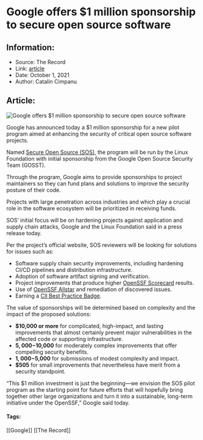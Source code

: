 # Google offers $1 million sponsorship to secure open source software
### 

## Information:
+ Source: The Record
+ Link: [article](https://therecord.media/google-offers-1-million-sponsorship-to-secure-open-source-software/)
+ Date: October 1, 2021
+ Author: Catalin Cimpanu


## Article:
![Google offers $1 million sponsorship to secure open source software](https://therecord.media/wp-content/uploads/2021/04/source-code-git.jpg)

Google has announced today a $1 million sponsorship for a new pilot program aimed at enhancing the security of critical open source software projects.


Named [Secure Open Source (SOS)](https://sos.dev/), the program will be run by the Linux Foundation with initial sponsorship from the Google Open Source Security Team (GOSST).


Through the program, Google aims to provide sponsorships to project maintainers so they can fund plans and solutions to improve the security posture of their code.


Projects with large penetration across industries and which play a crucial role in the software ecosystem will be prioritized in receiving funds.


SOS’ initial focus will be on hardening projects against application and supply chain attacks, Google and the Linux Foundation said in a press release today.


Per the project’s official website, SOS reviewers will be looking for solutions for issues such as:


* Software supply chain security improvements, including hardening CI/CD pipelines and distribution infrastructure.
* Adoption of software artifact signing and verification.
* Project improvements that produce higher [OpenSSF Scorecard](https://github.com/ossf/scorecard) results.
* Use of [OpenSSF Allstar](https://therecord.media/google-open-sources-allstar-a-tool-to-protect-github-repos/) and remediation of discovered issues.
* Earning a [CII Best Practice Badge](https://bestpractices.coreinfrastructure.org/).


The value of sponsorships will be determined based on complexity and the impact of the proposed solutions:


* **$10,000 or more** for complicated, high-impact, and lasting improvements that almost certainly prevent major vulnerabilities in the affected code or supporting infrastructure.
* **$5,000-$10,000** for moderately complex improvements that offer compelling security benefits.
* **$1,000-$5,000** for submissions of modest complexity and impact.
* **$505** for small improvements that nevertheless have merit from a security standpoint.


“This $1 million investment is just the beginning—we envision the SOS pilot program as the starting point for future efforts that will hopefully bring together other large organizations and turn it into a sustainable, long-term initiative under the OpenSSF,” Google said today.





#### Tags:
[[Google]] [[The Record]]
